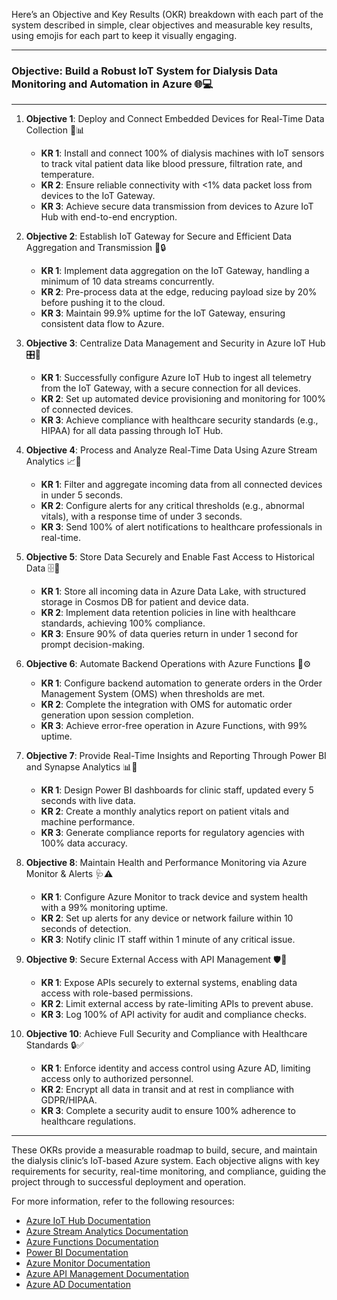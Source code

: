 Here’s an Objective and Key Results (OKR) breakdown with each part of the system described in simple, clear objectives and measurable key results, using emojis for each part to keep it visually engaging.

---

### Objective: Build a Robust IoT System for Dialysis Data Monitoring and Automation in Azure 🌐💻

---

1. **Objective 1**: Deploy and Connect Embedded Devices for Real-Time Data Collection 🏥📊
   - **KR 1**: Install and connect 100% of dialysis machines with IoT sensors to track vital patient data like blood pressure, filtration rate, and temperature.
   - **KR 2**: Ensure reliable connectivity with <1% data packet loss from devices to the IoT Gateway.
   - **KR 3**: Achieve secure data transmission from devices to Azure IoT Hub with end-to-end encryption.

2. **Objective 2**: Establish IoT Gateway for Secure and Efficient Data Aggregation and Transmission 🔗🔒
   - **KR 1**: Implement data aggregation on the IoT Gateway, handling a minimum of 10 data streams concurrently.
   - **KR 2**: Pre-process data at the edge, reducing payload size by 20% before pushing it to the cloud.
   - **KR 3**: Maintain 99.9% uptime for the IoT Gateway, ensuring consistent data flow to Azure.

3. **Objective 3**: Centralize Data Management and Security in Azure IoT Hub 🎛️🔐
   - **KR 1**: Successfully configure Azure IoT Hub to ingest all telemetry from the IoT Gateway, with a secure connection for all devices.
   - **KR 2**: Set up automated device provisioning and monitoring for 100% of connected devices.
   - **KR 3**: Achieve compliance with healthcare security standards (e.g., HIPAA) for all data passing through IoT Hub.

4. **Objective 4**: Process and Analyze Real-Time Data Using Azure Stream Analytics 📈🚨
   - **KR 1**: Filter and aggregate incoming data from all connected devices in under 5 seconds.
   - **KR 2**: Configure alerts for any critical thresholds (e.g., abnormal vitals), with a response time of under 3 seconds.
   - **KR 3**: Send 100% of alert notifications to healthcare professionals in real-time.

5. **Objective 5**: Store Data Securely and Enable Fast Access to Historical Data 🗄️📂
   - **KR 1**: Store all incoming data in Azure Data Lake, with structured storage in Cosmos DB for patient and device data.
   - **KR 2**: Implement data retention policies in line with healthcare standards, achieving 100% compliance.
   - **KR 3**: Ensure 90% of data queries return in under 1 second for prompt decision-making.

6. **Objective 6**: Automate Backend Operations with Azure Functions 🤖⚙️
   - **KR 1**: Configure backend automation to generate orders in the Order Management System (OMS) when thresholds are met.
   - **KR 2**: Complete the integration with OMS for automatic order generation upon session completion.
   - **KR 3**: Achieve error-free operation in Azure Functions, with 99% uptime.

7. **Objective 7**: Provide Real-Time Insights and Reporting Through Power BI and Synapse Analytics 📊📑
   - **KR 1**: Design Power BI dashboards for clinic staff, updated every 5 seconds with live data.
   - **KR 2**: Create a monthly analytics report on patient vitals and machine performance.
   - **KR 3**: Generate compliance reports for regulatory agencies with 100% data accuracy.

8. **Objective 8**: Maintain Health and Performance Monitoring via Azure Monitor & Alerts 🩺⚠️
   - **KR 1**: Configure Azure Monitor to track device and system health with a 99% monitoring uptime.
   - **KR 2**: Set up alerts for any device or network failure within 10 seconds of detection.
   - **KR 3**: Notify clinic IT staff within 1 minute of any critical issue.

9. **Objective 9**: Secure External Access with API Management 🛡️📲
   - **KR 1**: Expose APIs securely to external systems, enabling data access with role-based permissions.
   - **KR 2**: Limit external access by rate-limiting APIs to prevent abuse.
   - **KR 3**: Log 100% of API activity for audit and compliance checks.

10. **Objective 10**: Achieve Full Security and Compliance with Healthcare Standards 🔒✅
    - **KR 1**: Enforce identity and access control using Azure AD, limiting access only to authorized personnel.
    - **KR 2**: Encrypt all data in transit and at rest in compliance with GDPR/HIPAA.
    - **KR 3**: Complete a security audit to ensure 100% adherence to healthcare regulations.

---

These OKRs provide a measurable roadmap to build, secure, and maintain the dialysis clinic’s IoT-based Azure system. Each objective aligns with key requirements for security, real-time monitoring, and compliance, guiding the project through to successful deployment and operation.

For more information, refer to the following resources:
- [Azure IoT Hub Documentation](https://docs.microsoft.com/en-us/azure/iot-hub/)
- [Azure Stream Analytics Documentation](https://docs.microsoft.com/en-us/azure/stream-analytics/)
- [Azure Functions Documentation](https://docs.microsoft.com/en-us/azure/azure-functions/)
- [Power BI Documentation](https://docs.microsoft.com/en-us/power-bi/)
- [Azure Monitor Documentation](https://docs.microsoft.com/en-us/azure/azure-monitor/)
- [Azure API Management Documentation](https://docs.microsoft.com/en-us/azure/api-management/)
- [Azure AD Documentation](https://docs.microsoft.com/en-us/azure/active-directory/)

